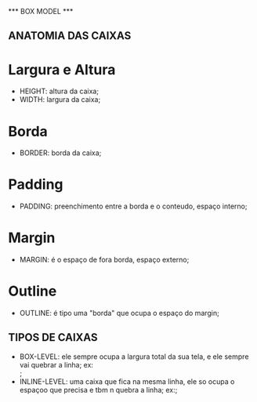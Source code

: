 *** BOX MODEL ***  


## ANATOMIA DAS CAIXAS ##

# Largura e Altura
- HEIGHT: altura da caixa;
- WIDTH: largura da caixa;
# Borda
- BORDER: borda da caixa;
# Padding
- PADDING: preenchimento entre a borda e o conteudo, espaço interno;
# Margin
- MARGIN: é o espaço de fora borda, espaço externo;
# Outline
- OUTLINE: é tipo uma "borda" que ocupa o espaço do margin;

## TIPOS DE CAIXAS ##

- BOX-LEVEL: ele sempre ocupa a largura total da sua tela, e ele sempre vai
quebrar a linha; ex: <div>;
- INLINE-LEVEL: uma caixa que fica na mesma linha, ele so ocupa o espaçoo que
precisa e tbm n quebra a linha; ex:<span>;
